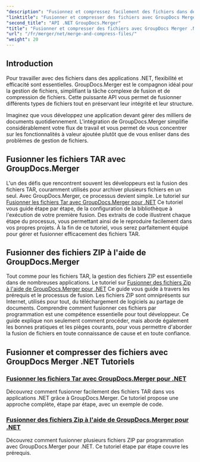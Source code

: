 ```yaml
---
"description": "Fusionnez et compressez facilement des fichiers dans des applications .NET avec GroupDocs.Merger. Explorez des tutoriels pour fusionner des fichiers TAR et ZIP étape par étape."
"linktitle": "Fusionner et compresser des fichiers avec GroupDocs Merger .NET"
"second_title": "API .NET GroupDocs.Merger"
"title": "Fusionner et compresser des fichiers avec GroupDocs Merger .NET"
"url": "/fr/merger/net/merge-and-compress-files/"
"weight": 20
---
```


## Introduction

Pour travailler avec des fichiers dans des applications .NET, flexibilité et efficacité sont essentielles. GroupDocs.Merger est le compagnon idéal pour la gestion de fichiers, simplifiant la tâche complexe de fusion et de compression de fichiers. Cette puissante API vous permet de fusionner différents types de fichiers tout en préservant leur intégrité et leur structure.

Imaginez que vous développez une application devant gérer des milliers de documents quotidiennement. L'intégration de GroupDocs.Merger simplifie considérablement votre flux de travail et vous permet de vous concentrer sur les fonctionnalités à valeur ajoutée plutôt que de vous enliser dans des problèmes de gestion de fichiers.

## Fusionner les fichiers TAR avec GroupDocs.Merger

L'un des défis que rencontrent souvent les développeurs est la fusion des fichiers TAR, couramment utilisés pour archiver plusieurs fichiers en un seul. Avec GroupDocs.Merger, ce processus devient simple. Le tutoriel sur [Fusionner les fichiers Tar avec GroupDocs.Merger pour .NET](./merge-tar-files/) Ce tutoriel vous guide étape par étape, de la configuration de la bibliothèque à l'exécution de votre première fusion. Des extraits de code illustrent chaque étape du processus, vous permettant ainsi de le reproduire facilement dans vos propres projets. À la fin de ce tutoriel, vous serez parfaitement équipé pour gérer et fusionner efficacement des fichiers TAR.

## Fusionner des fichiers ZIP à l'aide de GroupDocs.Merger

Tout comme pour les fichiers TAR, la gestion des fichiers ZIP est essentielle dans de nombreuses applications. Le tutoriel sur [Fusionner des fichiers Zip à l'aide de GroupDocs.Merger pour .NET](./merge-zip-files/) Ce guide vous guide à travers les prérequis et le processus de fusion. Les fichiers ZIP sont omniprésents sur Internet, utilisés pour tout, du téléchargement de logiciels au partage de documents. Comprendre comment fusionner ces fichiers par programmation est une compétence essentielle pour tout développeur. Ce guide explique non seulement comment procéder, mais aborde également les bonnes pratiques et les pièges courants, pour vous permettre d'aborder la fusion de fichiers en toute connaissance de cause et en toute confiance.

## Fusionner et compresser des fichiers avec GroupDocs Merger .NET Tutoriels
### [Fusionner les fichiers Tar avec GroupDocs.Merger pour .NET](./merge-tar-files/)
Découvrez comment fusionner facilement des fichiers TAR dans vos applications .NET grâce à GroupDocs.Merger. Ce tutoriel propose une approche complète, étape par étape, avec un exemple de code.
### [Fusionner des fichiers Zip à l'aide de GroupDocs.Merger pour .NET](./merge-zip-files/)
Découvrez comment fusionner plusieurs fichiers ZIP par programmation avec GroupDocs.Merger pour .NET. Ce tutoriel étape par étape couvre les prérequis.
